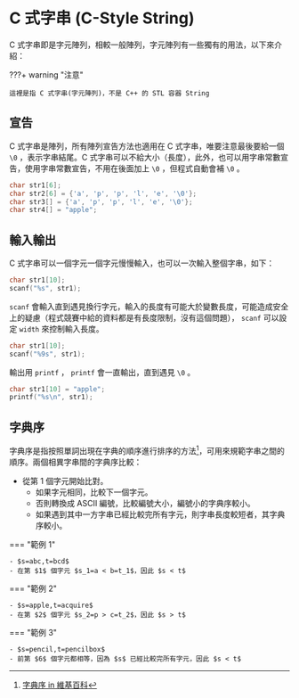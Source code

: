 # C 式字串 (C-Style String)

C 式字串即是字元陣列，相較一般陣列，字元陣列有一些獨有的用法，以下來介紹：

???+ warning "注意"

    這裡是指 C 式字串(字元陣列)，不是 C++ 的 STL 容器 String

## 宣告

C 式字串是陣列，所有陣列宣告方法也適用在 C 式字串，唯要注意最後要給一個 `\0` ，表示字串結尾。C 式字串可以不給大小（長度），此外，也可以用字串常數宣告，使用字串常數宣告，不用在後面加上 `\0` ，但程式自動會補 `\0` 。

```cpp
char str1[6];
char str2[6] = {'a', 'p', 'p', 'l', 'e', '\0'};
char str3[] = {'a', 'p', 'p', 'l', 'e', '\0'};
char str4[] = "apple";
```

## 輸入輸出

C 式字串可以一個字元一個字元慢慢輸入，也可以一次輸入整個字串，如下：

```cpp
char str1[10];
scanf("%s", str1);
```

 `scanf` 會輸入直到遇見換行字元，輸入的長度有可能大於變數長度，可能造成安全上的疑慮（程式競賽中給的資料都是有長度限制，沒有這個問題）， `scanf` 可以設定 `width` 來控制輸入長度。

```cpp
char str1[10];
scanf("%9s", str1);
```

輸出用 `printf` ， `printf` 會一直輸出，直到遇見 `\0` 。

```cpp
char str1[10] = "apple";
printf("%s\n", str1);
```

## 字典序

字典序是指按照單詞出現在字典的順序進行排序的方法[^1]，可用來規範字串之間的順序。兩個相異字串間的字典序比較：

-   從第 $1$ 個字元開始比對。
    - 如果字元相同，比較下一個字元。
    - 否則轉換成 ASCII 編號，比較編號大小，編號小的字典序較小。
    - 如果遇到其中一方字串已經比較完所有字元，則字串長度較短者，其字典序較小。

=== "範例 1"

    - $s=abc,t=bcd$
    - 在第 $1$ 個字元 $s_1=a < b=t_1$，因此 $s < t$

=== "範例 2"

    - $s=apple,t=acquire$
    - 在第 $2$ 個字元 $s_2=p > c=t_2$，因此 $s > t$

=== "範例 3"

    - $s=pencil,t=pencilbox$
    - 前第 $6$ 個字元都相等，因為 $s$ 已經比較完所有字元，因此 $s < t$

[^1]:  [字典序 in 維基百科](https://zh.wikipedia.org/wiki/%E5%AD%97%E5%85%B8%E5%BA%8F) 
